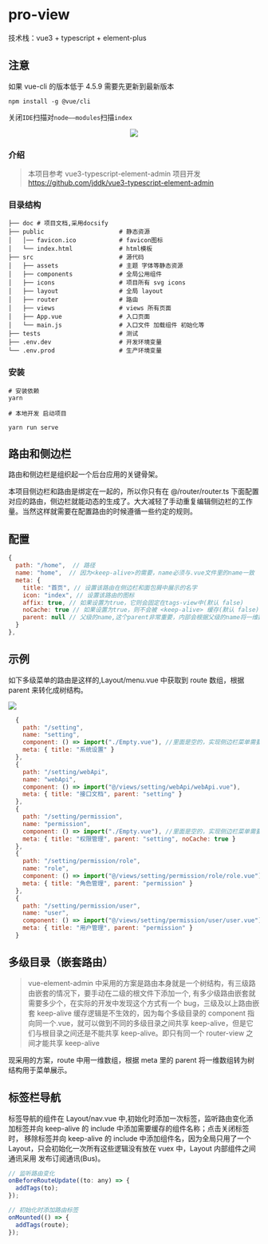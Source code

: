 # pro-view

技术栈：vue3 + typescript + element-plus

## 注意

如果 vue-cli 的版本低于 4.5.9 需要先更新到最新版本

```
npm install -g @vue/cli
```

关闭`IDE`扫描对`node——modules`扫描`index`  
<div align="center"><img src="https://p9-juejin.byteimg.com/tos-cn-i-k3u1fbpfcp/0bc1ea09bd3a48d184d954422145b8fb~tplv-k3u1fbpfcp-watermark.image"/></div>

### 介绍

> 本项目参考 vue3-typescript-element-admin 项目开发 https://github.com/jddk/vue3-typescript-element-admin



### 目录结构

```text
├── doc # 项目文档,采用docsify
├── public                     # 静态资源
│   │── favicon.ico            # favicon图标
│   └── index.html             # html模板
├── src                        # 源代码
│   ├── assets                 # 主题 字体等静态资源
│   ├── components             # 全局公用组件
│   ├── icons                  # 项目所有 svg icons
│   ├── layout                 # 全局 layout
│   ├── router                 # 路由
│   ├── views                  # views 所有页面
│   ├── App.vue                # 入口页面
│   └── main.js                # 入口文件 加载组件 初始化等
├── tests                      # 测试
├── .env.dev                   # 开发环境变量
└── .env.prod                  # 生产环境变量
```

### 安装

```
# 安装依赖
yarn

# 本地开发 启动项目

yarn run serve
```

## 路由和侧边栏

路由和侧边栏是组织起一个后台应用的关键骨架。

本项目侧边栏和路由是绑定在一起的，所以你只有在 @/router/router.ts 下面配置对应的路由，侧边栏就能动态的生成了。大大减轻了手动重复编辑侧边栏的工作量。当然这样就需要在配置路由的时候遵循一些约定的规则。

## 配置

```javascript
{
  path: "/home",  // 路径
  name: "home",  // 因为<keep-alive>的需要，name必须与.vue文件里的name一致
  meta: {
    title: "首页", // 设置该路由在侧边栏和面包屑中展示的名字
    icon: "index", // 设置该路由的图标
    affix: true, // 如果设置为true，它则会固定在tags-view中(默认 false)
    noCache: true // 如果设置为true，则不会被 <keep-alive> 缓存(默认 false)
    parent: null // 父级的name,这个parent非常重要，内部会根据父级的name将一维数组转换为树结构的菜单
  }
},
```

## 示例

如下多级菜单的路由是这样的,Layout/menu.vue 中获取到 route 数组，根据 parent 来转化成树结构。

![](./doc/img/route.png)

```javascript
  {
    path: "/setting",
    name: "setting",
    component: () => import("./Empty.vue"), //里面是空的，实现侧边栏菜单需要
    meta: { title: "系统设置" }
  },
  {
    path: "/setting/webApi",
    name: "webApi",
    component: () => import("@/views/setting/webApi/webApi.vue"),
    meta: { title: "接口文档", parent: "setting" }
  },
  {
    path: "/setting/permission",
    name: "permission",
    component: () => import("./Empty.vue"), //里面是空的，实现侧边栏菜单需要
    meta: { title: "权限管理", parent: "setting", noCache: true }
  },
  {
    path: "/setting/permission/role",
    name: "role",
    component: () => import("@/views/setting/permission/role/role.vue"),
    meta: { title: "角色管理", parent: "permission" }
  },
  {
    path: "/setting/permission/user",
    name: "user",
    component: () => import("@/views/setting/permission/user/user.vue"),
    meta: { title: "用户管理", parent: "permission" }
  }
```

## 多级目录（嵌套路由）

> vue-element-admin 中采用的方案是路由本身就是一个树结构，有三级路由嵌套的情况下，要手动在二级的根文件下添加一个<router-view>,
> 有多少级路由嵌套就需要多少个<router-view>，在实际的开发中发现这个方式有一个 bug，三级及以上路由嵌套 keep-alive 缓存逻辑是不生效的，因为每个多级目录的 component 指向同一个.vue，就可以做到不同的多级目录之间共享 keep-alive，但是它们与根目录之间还是不能共享 keep-alive。即只有同一个 router-view 之间才能共享 keep-alive

现采用的方案，route 中用一维数组，根据 meta 里的 parent 将一维数组转为树结构用于菜单展示。

## 标签栏导航

标签导航的组件在 Layout/nav.vue 中,初始化时添加一次标签，监听路由变化添加标签并向 keep-alive 的 include 中添加需要缓存的组件名称；点击关闭标签时，
移除标签并向 keep-alive 的 include 中添加组件名，因为全局只用了一个 Layout，只会初始化一次所有这些逻辑没有放在 vuex 中，Layout 内部组件之间通讯采用
发布订阅通讯(Bus)。

```javascript
// 监听路由变化
onBeforeRouteUpdate((to: any) => {
  addTags(to);
});

// 初始化时添加路由标签
onMounted(() => {
  addTags(route);
});
```

